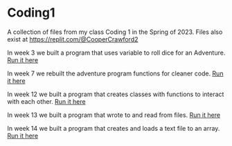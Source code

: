 # Coding1
A collection of files from my class Coding 1 in the Spring of 2023. Files also exist at https://replit.com/@CooperCrawford2

In week 3 we built a program that uses variable to roll dice for an Adventure. [Run it here](https://replit.com/@CooperCrawford2/Battle-of-the-Bears-Adventure?v=1)

In week 7 we rebuilt the adventure program functions for cleaner code. [Run it here](https://replit.com/@CooperCrawford2/Adventure-2-Electric-Bugaloo?v=1)

In week 12 we built a program that creates classes with functions to interact with each other. [Run it here](https://replit.com/@CooperCrawford2/DadJokes?v=1)

In week 13 we built a program that wrote to and read from files. [Run it here](https://replit.com/@CooperCrawford2/HeadersAndSource?v=1)

In week 14 we built a program that creates and loads a text file to an array. [Run it here](https://replit.com/@CooperCrawford2/GameListWithFile?v=1)
